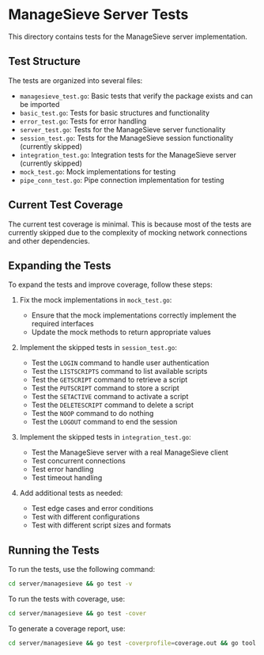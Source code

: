 # ManageSieve Server Tests

This directory contains tests for the ManageSieve server implementation.

## Test Structure

The tests are organized into several files:

- `managesieve_test.go`: Basic tests that verify the package exists and can be imported
- `basic_test.go`: Tests for basic structures and functionality
- `error_test.go`: Tests for error handling
- `server_test.go`: Tests for the ManageSieve server functionality
- `session_test.go`: Tests for the ManageSieve session functionality (currently skipped)
- `integration_test.go`: Integration tests for the ManageSieve server (currently skipped)
- `mock_test.go`: Mock implementations for testing
- `pipe_conn_test.go`: Pipe connection implementation for testing

## Current Test Coverage

The current test coverage is minimal. This is because most of the tests are currently skipped due to the complexity of mocking network connections and other dependencies.

## Expanding the Tests

To expand the tests and improve coverage, follow these steps:

1. Fix the mock implementations in `mock_test.go`:
   - Ensure that the mock implementations correctly implement the required interfaces
   - Update the mock methods to return appropriate values

2. Implement the skipped tests in `session_test.go`:
   - Test the `LOGIN` command to handle user authentication
   - Test the `LISTSCRIPTS` command to list available scripts
   - Test the `GETSCRIPT` command to retrieve a script
   - Test the `PUTSCRIPT` command to store a script
   - Test the `SETACTIVE` command to activate a script
   - Test the `DELETESCRIPT` command to delete a script
   - Test the `NOOP` command to do nothing
   - Test the `LOGOUT` command to end the session

3. Implement the skipped tests in `integration_test.go`:
   - Test the ManageSieve server with a real ManageSieve client
   - Test concurrent connections
   - Test error handling
   - Test timeout handling

4. Add additional tests as needed:
   - Test edge cases and error conditions
   - Test with different configurations
   - Test with different script sizes and formats

## Running the Tests

To run the tests, use the following command:

```bash
cd server/managesieve && go test -v
```

To run the tests with coverage, use:

```bash
cd server/managesieve && go test -cover
```

To generate a coverage report, use:

```bash
cd server/managesieve && go test -coverprofile=coverage.out && go tool cover -html=coverage.out
